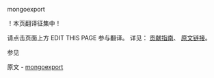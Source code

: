  mongoexport

 ！本页翻译征集中！

请点击页面上方 EDIT THIS PAGE 参与翻译。
详见：
[贡献指南]( https://github.com/whaleal/MongoDB-Manual-zh/blob/master/CONTRIBUTING.md )、
[原文链接](  https://docs.mongodb.com/manual/reference/program/mongoexport/  )。

 参见

原文 - [mongoexport]( https://docs.mongodb.com/manual/reference/program/mongoexport/ )

